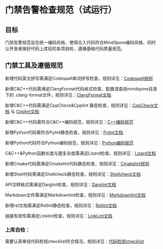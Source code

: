 # 门禁告警检查规范（试运行）

## 目标

门禁告警规范旨在统一编码风格，使得合入代码符合MindSpore编码风格，同时让开发者做好代码上库前的各项自检，遵循基础代码质量规范。

## 门禁工具及遵循规范

新增代码英文拼写需满足Codespell单词拼写检查，规则详见：[Codespell规则](https://github.com/codespell-project/codespell)

新增C&C++代码需满足ClangFormat代码格式检查，配置请查阅mindspore目录下的 .clang-format文件，规则详见：[ClangFormat文档](https://clang.llvm.org/docs/ClangFormat.html)

新增C&C++代码需满足CppCheck&Cpplint 静态检查，规则详见：[CppCheck文档](https://cppcheck.sourceforge.io/) 与 [Cpplint文档](https://github.com/cpplint/cpplint)

新增C&C++代码需符合C&C++编码规范，规则详见：[C++编码规范](https://e.gitee.com/mind_spore/docs/1015619/file/2796407?sub_id=5766886)

新增Python代码需符合Pylint静态检查，规则详见：[Pylint文档](https://pylint.pycqa.org/en/latest/)

新增Python代码符合Python编码规范，规则详见：[Python编码规范](https://e.gitee.com/mind_spore/docs/1015695/file/2796633?sub_id=5767134)

C&C++&Python函数长度与圈复杂度需满足Lizard检查，规则详见：[Lizard文档](https://github.com/terryyin/lizard)

新增Cmake代码需满足Cmakelint代码静态检查，规则详见：[Cmakelint规则](https://cmake-format.readthedocs.io/en/latest/cmake-lint.html)

新增Shell代码需满足Shellcheck静态检查，规则详见：[Shellcheck文档](https://www.shellcheck.net/)

API注释格式需满足Darglint检查，规则详见：[Darglint文档](https://github.com/terrencepreilly/darglint)

Markdown文件需满足Markdownlint检查，规则详见：[Markdownlint文档](https://github.com/DavidAnson/markdownlint)

新增rst文档需满足Rstlint静态检查，规则详见：[Rstlint文档](https://pypi.org/project/restructuredtext-lint/)

链接有效性需满足Linklint检查，规则详见：[LinkLint文档](http://www.linklint.org/)

### 上库自检：

需要认真审视代码检视checklist符合情况，规则详见：[代码检视checklist](https://gitee.com/mindspore/community/blob/master/security/code_review_checklist_mechanism.md)
